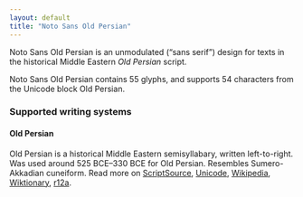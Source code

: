 ```yaml
---
layout: default
title: "Noto Sans Old Persian"
---
```

Noto Sans Old Persian is an unmodulated (“sans serif”) design for texts in the historical Middle Eastern _Old Persian_ script. 

Noto Sans Old Persian contains 55 glyphs, and supports 54 characters from the Unicode block Old Persian.


### Supported writing systems


#### Old Persian

Old Persian is a historical Middle Eastern semisyllabary, written left-to-right. Was used around 525 BCE–330 BCE for Old Persian. Resembles Sumero-Akkadian cuneiform. Read more on [ScriptSource](https://scriptsource.org/scr/Xpeo), [Unicode](https://www.unicode.org/versions/Unicode13.0.0/ch11.pdf#G26474), [Wikipedia](https://en.wikipedia.org/wiki/ISO_15924:Xpeo), [Wiktionary](https://en.wiktionary.org/wiki/Category:Old_Persian_script), [r12a](https://r12a.github.io/scripts/links?iso=Xpeo).

